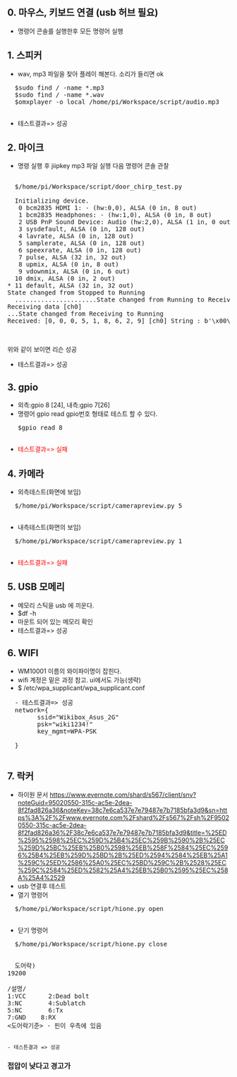 

##  0. 마우스, 키보드 연결 (usb 허브 필요)
  - 명령어 콘솔를 실행한후 모든 명령어 실행

##  1. 스피커
  - wav, mp3 파일을 찾아 플레이 해본다. 소리가 들리면 ok
  <pre>
  $sudo find / -name *.mp3
  $sudo find / -name *.wav
  $omxplayer -o local /home/pi/Workspace/script/audio.mp3
 </pre>
  - 테스트결과=> 성공
##  2. 마이크

  - 명령 실행 후 jiipkey mp3 파일 실행 다음 명령어 콘솔 관찰
  <pre>
  
  $/home/pi/Workspace/script/door_chirp_test.py 
  
  Initializing device.
   0 bcm2835 HDMI 1: - (hw:0,0), ALSA (0 in, 8 out)
   1 bcm2835 Headphones: - (hw:1,0), ALSA (0 in, 8 out)
   2 USB PnP Sound Device: Audio (hw:2,0), ALSA (1 in, 0 out)
   3 sysdefault, ALSA (0 in, 128 out)
   4 lavrate, ALSA (0 in, 128 out)
   5 samplerate, ALSA (0 in, 128 out)
   6 speexrate, ALSA (0 in, 128 out)
   7 pulse, ALSA (32 in, 32 out)
   8 upmix, ALSA (0 in, 8 out)
   9 vdownmix, ALSA (0 in, 6 out)
  10 dmix, ALSA (0 in, 2 out)
* 11 default, ALSA (32 in, 32 out)
State changed from Stopped to Running
  ......................State changed from Running to Receiving
Receiving data [ch0]
...State changed from Receiving to Running
Received: [0, 0, 0, 5, 1, 8, 6, 2, 9] [ch0] String : b'\x00\x00\x00\x05\x01\x08\x06\x02\t'

  </pre>
위와 같이 보이면 리슨 성공 
- 테스트결과=> 성공
##  3. gpio
  - 외측:gpio 8 [24], 내측:gpio 7[26]
  - 명령어 gpio read gpio번호 형태로 테스트 할 수 있다.
    <pre>
    $gpio read 8
      </pre>
  - <p style='color:red'>테스트결과=> 실패 </p>
##  4. 카메라
  - 외측테스트(화면에 보임)
  <pre>
  $/home/pi/Workspace/script/camerapreview.py 5   
  </pre>
  
  - 내측테스트(화면의 보임)
  <pre>
  $/home/pi/Workspace/script/camerapreview.py 1
  </pre>
  - <font color='red'>테스트결과=> 실패 </font>
##  5. USB 모메리 
  - 메모리 스틱을 usb  에 끼운다.
  - $df -h 
  - 마운트 되어 있는 메모리 확인 
  - 테스트결과=> 성공
##  6. WIFI
  - WM10001 이름의 와이파이명이 잡힌다.
  - wifi 계정은 밑은 과정 참고. ui에서도 가능(생략)
  - $ /etc/wpa_supplicant/wpa_supplicant.conf

  <pre>
  - 테스트결과=> 성공
  network={
        ssid="Wikibox_Asus_2G"
        psk="wiki1234!"
        key_mgmt=WPA-PSK
        
  }
  </pre>
##  7. 락커

  - 하이원 문서 https://www.evernote.com/shard/s567/client/snv?noteGuid=95020550-315c-ac5e-2dea-8f2fad826a36&noteKey=38c7e6ca537e7e79487e7b7185bfa3d9&sn=https%3A%2F%2Fwww.evernote.com%2Fshard%2Fs567%2Fsh%2F95020550-315c-ac5e-2dea-8f2fad826a36%2F38c7e6ca537e7e79487e7b7185bfa3d9&title=%25ED%2595%2598%25EC%259D%25B4%25EC%259B%2590%2B%25EC%259D%25BC%25EB%25B0%2598%25EB%258F%2584%25EC%2596%25B4%25EB%259D%25BD%2B%25ED%2594%2584%25EB%25A1%259C%25ED%2586%25A0%25EC%25BD%259C%2B%2528%25EC%259C%2584%25ED%2582%25A4%25EB%25B0%2595%25EC%258A%25A4%2529
  - usb 연결후  테스트 
  - 열기 명령어 
  <pre>
  $/home/pi/Workspace/script/hione.py open
  </pre>
  - 닫기 명령어
  <pre>
  $/home/pi/Workspace/script/hione.py close
  </pre>
  <pre>
  도어락)
19200

/설명/
1:VCC      2:Dead bolt
3:NC       4:Sublatch
5:NC       6:Tx
7:GND    8:RX
<도어락기준> - 핀이 우측에 있음
  </pre>
  
    - 테스튼결과 => 성공
    
   ### 접압이 낮다고 경고가 
